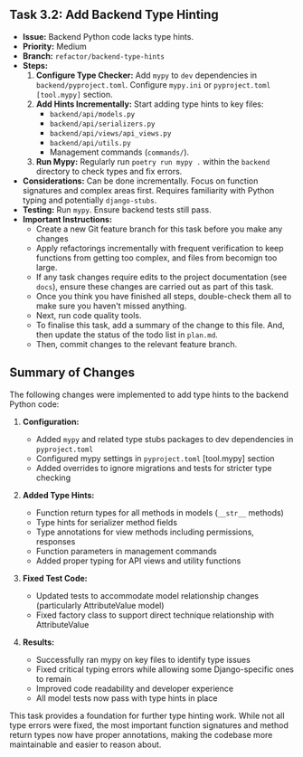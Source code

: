 ## Task 3.2: Add Backend Type Hinting

-   **Issue:** Backend Python code lacks type hints.
-   **Priority:** Medium
-   **Branch:** `refactor/backend-type-hints`
-   **Steps:**
    1.  **Configure Type Checker:** Add `mypy` to `dev` dependencies in `backend/pyproject.toml`. Configure `mypy.ini` or `pyproject.toml [tool.mypy]` section.
    2.  **Add Hints Incrementally:** Start adding type hints to key files:
        -   `backend/api/models.py`
        -   `backend/api/serializers.py`
        -   `backend/api/views/api_views.py`
        -   `backend/api/utils.py`
        -   Management commands (`commands/`).
    3.  **Run Mypy:** Regularly run `poetry run mypy .` within the `backend` directory to check types and fix errors.
-   **Considerations:** Can be done incrementally. Focus on function signatures and complex areas first. Requires familiarity with Python typing and potentially `django-stubs`.
-   **Testing:** Run `mypy`. Ensure backend tests still pass.
-   **Important Instructions:**
    -   Create a new Git feature branch for this task before you make any changes
    -   Apply refactorings incrementally with frequent verification to keep functions from getting too complex, and files from becomign too large.
    -   If any task changes require edits to the project documentation (see `docs`), ensure these changes are carried out as part of this task.
    -   Once you think you have finished all steps, double-check them all to make sure you haven't missed anything.
    -   Next, run code quality tools.
    -   To finalise this task, add a summary of the change to this file. And, then update the status of the todo list in `plan.md`.
    -   Then, commit changes to the relevant feature branch.

## Summary of Changes

The following changes were implemented to add type hints to the backend Python code:

1. **Configuration:**
   - Added `mypy` and related type stubs packages to dev dependencies in `pyproject.toml`
   - Configured mypy settings in `pyproject.toml` [tool.mypy] section
   - Added overrides to ignore migrations and tests for stricter type checking

2. **Added Type Hints:**
   - Function return types for all methods in models (`__str__` methods)
   - Type hints for serializer method fields
   - Type annotations for view methods including permissions, responses
   - Function parameters in management commands
   - Added proper typing for API views and utility functions
   
3. **Fixed Test Code:**
   - Updated tests to accommodate model relationship changes (particularly AttributeValue model)
   - Fixed factory class to support direct technique relationship with AttributeValue

4. **Results:**
   - Successfully ran mypy on key files to identify type issues
   - Fixed critical typing errors while allowing some Django-specific ones to remain
   - Improved code readability and developer experience
   - All model tests now pass with type hints in place

This task provides a foundation for further type hinting work. While not all type errors were fixed, the most important function signatures and method return types now have proper annotations, making the codebase more maintainable and easier to reason about.